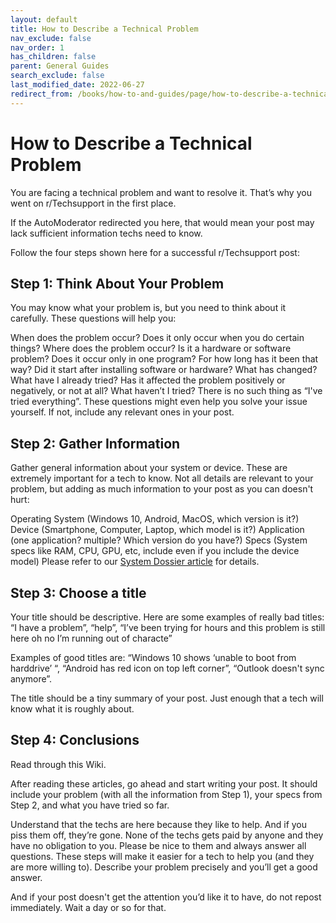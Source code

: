 ```yaml
---
layout: default
title: How to Describe a Technical Problem
nav_exclude: false
nav_order: 1
has_children: false
parent: General Guides
search_exclude: false
last_modified_date: 2022-06-27
redirect_from: /books/how-to-and-guides/page/how-to-describe-a-technical-problem
---
```


# How to Describe a Technical Problem

You are facing a technical problem and want to resolve it. That’s why you went on r/Techsupport in the first place.

If the AutoModerator redirected you here, that would mean your post may lack sufficient information techs need to know.

Follow the four steps shown here for a successful r/Techsupport post:

## Step 1: Think About Your Problem
You may know what your problem is, but you need to think about it carefully. These questions will help you:

When does the problem occur? Does it only occur when you do certain things?
Where does the problem occur? Is it a hardware or software problem? Does it occur only in one program?
For how long has it been that way? Did it start after installing software or hardware? What has changed?
What have I already tried? Has it affected the problem positively or negatively, or not at all?
What haven’t I tried? There is no such thing as “I've tried everything”.
These questions might even help you solve your issue yourself. If not, include any relevant ones in your post.

## Step 2: Gather Information
Gather general information about your system or device. These are extremely important for a tech to know. Not all details are relevant to your problem, but adding as much information to your post as you can doesn't hurt:

Operating System (Windows 10, Android, MacOS, which version is it?)
Device (Smartphone, Computer, Laptop, which model is it?)
Application (one application? multiple? Which version do you have?)
Specs (System specs like RAM, CPU, GPU, etc, include even if you include the device model)
Please refer to our [System Dossier article](/docs/guides/making-a-system-dossier) for details.

## Step 3: Choose a title
Your title should be descriptive. Here are some examples of really bad titles: “I have a problem”, “help”, “I’ve been trying for hours and this problem is still here oh no I’m running out of characte”

Examples of good titles are: “Windows 10 shows ‘unable to boot from harddrive’ “, “Android has red icon on top left corner”, “Outlook doesn't sync anymore”.

The title should be a tiny summary of your post. Just enough that a tech will know what it is roughly about.

## Step 4: Conclusions
Read through this Wiki.

After reading these articles, go ahead and start writing your post. It should include your problem (with all the information from Step 1), your specs from Step 2, and what you have tried so far.

Understand that the techs are here because they like to help. And if you piss them off, they’re gone. None of the techs gets paid by anyone and they have no obligation to you. Please be nice to them and always answer all questions. These steps will make it easier for a tech to help you (and they are more willing to). Describe your problem precisely and you’ll get a good answer.

And if your post doesn't get the attention you’d like it to have, do not repost immediately. Wait a day or so for that.
